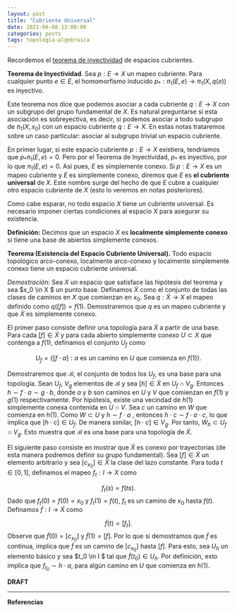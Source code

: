 ```yaml
---
layout: post
title: "Cubriente Universal"
date: 2021-06-08 12:00:00
categories: posts
tags: topologia-algebraica
---
```


Recordemos el [teorema de inyectividad](https://www.luisgrivas.com/blog/posts/2021/05/21/prop-levantamientos.html) de espacios cubrientes. 

**Teorema de Inyectividad**. Sea $p: E \rightarrow X$ un mapeo cubriente. Para cualquier punto $e \in E$, el homomorfismo inducido $p_\ast: \pi_1(E, e) \rightarrow \pi_1(X, q(e))$ es inyectivo. 

Este teorema nos dice que podemos asociar a cada cubriente $q: E \to X$ con un subgrupo del grupo fundamental de $X$. Es natural preguntarse si esta asociación es sobreyectiva, es decir, si podemos asociar a todo subgrupo de $\pi_1(X, x_0)$ con un espacio cubriente $q: E \to X$. En estas notas trataremos sobre un caso particular: asociar al subgrupo trivial un espacio cubriente. 

En primer lugar, si este espacio cubriente $p: E \to X$ existiera, tendríamos que $p_\ast \pi_1(E, e) = 0$. Pero por el Teorema de Inyectividad, $p_\ast$ es inyectivo, por lo que $\pi_1(E, e) = 0$. Así pues, $E$ es simplemente conexo. Si $p: E \to X$ es un mapeo cubriente y $E$ es simplemente conexo, diremos que $E$ es **el cubriente universal** de $X$. Este nombre surge del hecho de que $E$ cubre a cualquier otro espacio cubriente de $X$ (esto lo veremos en notas posteriores).

Como cabe esparar, no todo espacio $X$ tiene un cubriente universal. Es necesario imponer ciertas condiciones al espacio $X$ para asegurar su existencia.

**Definición:** Decimos que un espacio $X$ es **localmente simplemente conexo** si tiene una base de abiertos simplemente conexos. 

**Teorema (Existencia del Espacio Cubriente Universal).** Todo espacio topológico arco-conexo, localmente arco-conexo y localmente simplemente conexo tiene un espacio cubriente universal. 

*Demostración:* Sea $X$ un espacio que satisface las hipótesis del teorema y sea $x_0 \in X $ un punto base. Definamos $\widetilde{X}$ como el conjunto de todas las clases de caminos en $X$ que comienzan en $x_0$. Sea $q: \widetilde{X} \rightarrow X$ el mapeo definido como $q([f]) = f(1)$. Demostraremos que $q$ es un mapeo cubriente y que $\widetilde{X}$ es simplemente conexo.

El primer paso consiste definir una topología para $\widetilde X$ a partir de una base.  Para cada $[f] \in \widetilde{X}$ y para cada abierto simplemente conexo $U \subset X$ que contenga a $f(1)$, definamos el conjunto $U_f$ como 


$$
U_f = \{[f\cdot a]: a \text{ es un camino en } U \text{ que comienza en } f(1)\}.
$$

Demostraremos que $\mathcal B$, el conjunto de todos los $U_f$, es una base para una topología. Sean $U_f$, $V_g$ elementos de $\mathcal B$ y sea $[h] \in \widetilde X$ en $U_f \cap V_g$. Entonces $h \sim f \cdot a  \sim g\cdot b$, donde $a$ y $b$ son caminos en $U$ y $V$ que comienzan en $f(1)$ y $g(1)$ respectivamente. Por hipótesis, existe una vecindad de $h(1)$ simplemente conexa contenida en $U \cap V$. Sea $c$ un camino en $W$ que comienza en $h(1)$. Como $W \subset U$ y $h \sim f \cdot a$ , entonces $h \cdot c \sim f \cdot a \cdot c$, lo que implica que $[h \cdot c] \in U_f$. De manera similar, $[h\cdot c] \in V_g$. Por tanto, $W_h \subset U_f \cap V_g$. Esto muestra que $\mathcal B$ es una base para una topología de $\widetilde X$.

El siguiente paso consiste en mostrar que $\widetilde X$ es conexo por trayectorias (de esta manera podremos definir su grupo fundamental). Sea $[f] \in \widetilde X$ un elemento arbitrario y sea $[c_{x_0}]\in \widetilde X$ la clase del lazo constante. Para toda $t \in [0, 1]$, definamos el mapeo $f_t : I \to X$ como 


$$
f_t(s) = f(ts).
$$
Dado que $f_t(0) = f(0) = x_0$ y $f_t(1) = f(t)$, $f_t$ es un camino de $x_0$ hasta $f(t)$. Definamos $\widetilde f: I \to \widetilde X$ como 


$$
\widetilde f(t) = [f_t].
$$
Observe que $\widetilde f(0) = [c_{x_0}]$ y $\widetilde f(1) = [f ]$. Por lo que si demostramos que $\widetilde f$ es continua, implica que $\widetilde f$  es un camino de $[c_{x_0}]$ hasta $[f]$. Para esto, sea $U_h$ un elemento básico y sea $t_0 \in I $ tal que $\widetilde f(t_0) \in U_h$.   Por definición, esto implica que $f_{t_0} \sim h \cdot a$, para algún camino en $U$ que comienza en $h(1)$. 



**DRAFT**

---

**Referencias**




